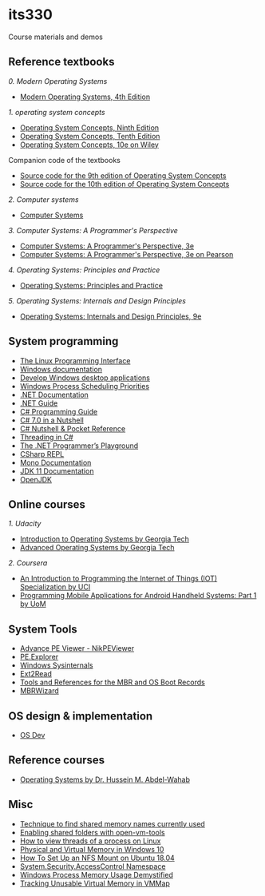 # its330
Course materials and demos

## Reference textbooks
_0. Modern Operating Systems_
* [Modern Operating Systems, 4th Edition](https://www.pearson.com/us/higher-education/program/Tanenbaum-Modern-Operating-Systems-4th-Edition/PGM80736.html)

_1. operating system concepts_
* [Operating System Concepts, Ninth Edition](http://codex.cs.yale.edu/avi/os-book/OS9/index.html)
* [Operating System Concepts, Tenth Edition](http://codex.cs.yale.edu/avi/os-book/OS10/index.html)
* [Operating System Concepts, 10e on Wiley](http://bcs.wiley.com/he-bcs/Books?action=index&itemId=1119320917&bcsId=11227)

Companion code of the textbooks
* [Source code for the 9th edition of Operating System Concepts](https://github.com/greggagne/OSC9e)
* [Source code for the 10th edition of Operating System Concepts](https://github.com/greggagne/osc10e)

_2. Computer systems_
* [Computer Systems](http://computersystemsbook.com/)

_3. Computer Systems: A Programmer's Perspective_
* [Computer Systems: A Programmer's Perspective, 3e](http://csapp.cs.cmu.edu/3e/home.html)
* [Computer Systems: A Programmer's Perspective, 3e on Pearson](https://www.pearson.com/us/higher-education/product/Bryant-Computer-Systems-A-Programmer-s-Perspective-3rd-Edition/9780134092669.html)


_4. Operating Systems: Principles and Practice_
* [Operating Systems: Principles and Practice](http://ospp.cs.washington.edu/)

_5. Operating Systems: Internals and Design Principles_
* [Operating Systems: Internals and Design Principles, 9e](https://www.pearson.com/us/higher-education/program/Stallings-Operating-Systems-Internals-and-Design-Principles-9th-Edition/PGM1262980.html)

## System programming
* [The Linux Programming Interface](http://man7.org/index.html)
* [Windows documentation](https://docs.microsoft.com/en-us/windows/)
* [Develop Windows desktop applications](https://docs.microsoft.com/en-us/windows/desktop/index)
* [Windows Process Scheduling Priorities](https://docs.microsoft.com/en-us/windows/desktop/procthread/scheduling-priorities)
* [.NET Documentation](https://docs.microsoft.com/en-us/dotnet/)
* [.NET Guide](https://docs.microsoft.com/en-us/dotnet/standard/)
* [C# Programming Guide](https://docs.microsoft.com/en-us/dotnet/csharp/programming-guide/)
* [C# 7.0 in a Nutshell](http://www.albahari.com/nutshell/)
* [C# Nutshell & Pocket Reference](http://www.albahari.com/)
* [Threading in C#](http://www.albahari.com/threading/)
* [The .NET Programmer’s Playground](https://www.linqpad.net/)
* [CSharp REPL](https://www.mono-project.com/docs/tools+libraries/tools/repl/)
* [Mono Documentation](https://www.mono-project.com/docs/)
* [JDK 11 Documentation](https://docs.oracle.com/en/java/javase/11/index.html)
* [OpenJDK](https://openjdk.java.net/)



## Online courses
_1. Udacity_
* [Introduction to Operating Systems by Georgia Tech](https://www.udacity.com/course/introduction-to-operating-systems--ud923)
* [Advanced Operating Systems by Georgia Tech](https://www.udacity.com/course/advanced-operating-systems--ud189)

_2. Coursera_
* [An Introduction to Programming the Internet of Things (IOT) Specialization by UCI](https://www.coursera.org/specializations/iot?)
* [Programming Mobile Applications for Android Handheld Systems: Part 1 by UoM](https://www.coursera.org/learn/android-programming)

## System Tools
* [Advance PE Viewer - NikPEViewer](http://www.codedebug.com/php/Products/Products_NikPEViewer_12v.php)
* [PE.Explorer](http://www.pe-explorer.com/peexplorer-tour.htm)
* [Windows Sysinternals](https://docs.microsoft.com/en-us/sysinternals/)
* [Ext2Read](https://sourceforge.net/projects/ext2read/)
* [Tools and References for the MBR and OS Boot Records](https://thestarman.pcministry.com/asm/mbr/BootToolsRefs.htm)
* [MBRWizard](http://mbrwizard.com/)

## OS design & implementation
* [OS Dev](https://wiki.osdev.org)

## Reference courses
* [Operating Systems by Dr. Hussein M. Abdel-Wahab](https://www.cs.odu.edu/~cs471w/)

## Misc
* [Technique to find shared memory names currently used](https://stackoverflow.com/questions/25747935/technique-to-find-shared-memory-names-currently-used)
* [Enabling shared folders with open-vm-tools](https://askubuntu.com/questions/580319/enabling-shared-folders-with-open-vm-tools)
* [How to view threads of a process on Linux](http://ask.xmodulo.com/view-threads-process-linux.html)
* [Physical and Virtual Memory in Windows 10](https://answers.microsoft.com/en-us/windows/forum/windows_10-performance-winpc/physical-and-virtual-memory-in-windows-10/e36fb5bc-9ac8-49af-951c-e7d39b979938)
* [How To Set Up an NFS Mount on Ubuntu 18.04](https://www.digitalocean.com/community/tutorials/how-to-set-up-an-nfs-mount-on-ubuntu-18-04)
* [System.Security.AccessControl Namespace](https://docs.microsoft.com/en-us/dotnet/api/system.security.accesscontrol?redirectedfrom=MSDN&view=netframework-4.7.2)
* [Windows Process Memory Usage Demystified](http://blogs.microsoft.co.il/sasha/2016/01/05/windows-process-memory-usage-demystified/)
* [Tracking Unusable Virtual Memory in VMMap](http://blogs.microsoft.co.il/sasha/2014/07/22/tracking-unusable-virtual-memory-vmmap/)
